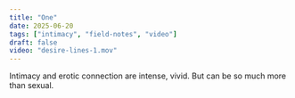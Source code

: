 ```yaml
---
title: "One"
date: 2025-06-20
tags: ["intimacy", "field-notes", "video"]
draft: false
video: "desire-lines-1.mov"
---
```



Intimacy and erotic connection are intense, vivid. But can be so much more than sexual.

